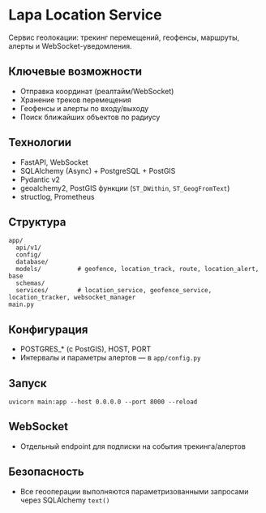 # Lapa Location Service

Сервис геолокации: трекинг перемещений, геофенсы, маршруты, алерты и WebSocket-уведомления.

## Ключевые возможности
- Отправка координат (реалтайм/WebSocket)
- Хранение треков перемещения
- Геофенсы и алерты по входу/выходу
- Поиск ближайших объектов по радиусу

## Технологии
- FastAPI, WebSocket
- SQLAlchemy (Async) + PostgreSQL + PostGIS
- Pydantic v2
- geoalchemy2, PostGIS функции (`ST_DWithin`, `ST_GeogFromText`)
- structlog, Prometheus

## Структура
```
app/
  api/v1/
  config/
  database/
  models/          # geofence, location_track, route, location_alert, base
  schemas/
  services/        # location_service, geofence_service, location_tracker, websocket_manager
main.py
```

## Конфигурация
- POSTGRES_* (с PostGIS), HOST, PORT
- Интервалы и параметры алертов — в `app/config.py`

## Запуск
```
uvicorn main:app --host 0.0.0.0 --port 8000 --reload
```

## WebSocket
- Отдельный endpoint для подписки на события трекинга/алертов

## Безопасность
- Все геооперации выполняются параметризованными запросами через SQLAlchemy `text()`
